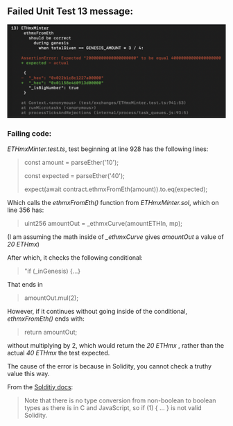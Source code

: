 ## Failed Unit Test 13 message:

![](./images/failed_unit_test_13.png)

### Failing code:

*ETHmxMinter.test.ts*, test beginning at line 928 has the following lines:

> const amount = parseEther('10');
>
> const expected = parseEther('40');
>
> expect(await contract.ethmxFromEth(amount)).to.eq(expected);

Which calls the *ethmxFromEth()* function from *ETHmxMinter.sol*, which on line 356 has:

>uint256 amountOut = _ethmxCurve(amountETHIn, mp);

(I am assuming the math inside of *_ethmxCurve* gives *amountOut* a value of *20 ETHmx*)

After which, it checks the following conditional:

> "if (_inGenesis) {...}

That ends in

>amountOut.mul(2);

However, if it continues without going inside of the conditional, *ethmxFromEth()* ends with:

> return amountOut;

without multiplying by 2, which would return the *20 ETHmx* , rather than the actual *40 ETHmx* the test expected.

The cause of the error is because in Solidity, you cannot check a truthy value this way.

From the [Solditiy docs](https://docs.soliditylang.org/en/latest/control-structures.html):

>Note that there is no type conversion from non-boolean to boolean types as there is in C and JavaScript, so if (1) { ... } is not valid Solidity.